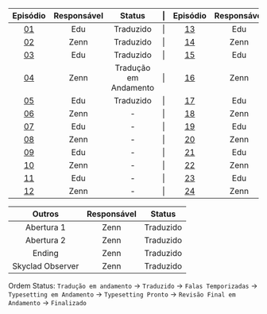 
| Episódio | Responsável | Status                                                        |\|                                                                  | Episódio | Responsável | Status |
|:---:|:---:|:---:                                                                     |:---:|                                                                                 :---:|:---:|:---:|
|[01](https://github.com/Eduvski/sgfansub/blob/main/eps/01/E1)|Edu|Traduzido             |\|                    |[13](https://github.com/Eduvski/sgfansub/blob/main/eps/13/E13)|Edu|-           |
|[02](https://github.com/Eduvski/sgfansub/blob/main/eps/02/E2)|Zenn|Traduzido            |\|                    |[14](https://github.com/Eduvski/sgfansub/blob/main/eps/14/E14)|Zenn|-          |
|[03](https://github.com/Eduvski/sgfansub/blob/main/eps/03/E3)|Edu|Traduzido             |\|                    |[15](https://github.com/Eduvski/sgfansub/blob/main/eps/15/E15)|Edu|-           |
|[04](https://github.com/Eduvski/sgfansub/blob/main/eps/04/E4)|Zenn|Tradução em Andamento|\|                    |[16](https://github.com/Eduvski/sgfansub/blob/main/eps/16/E16)|Zenn|-          |
|[05](https://github.com/Eduvski/sgfansub/blob/main/eps/05/E5)|Edu|Traduzido             |\|                    |[17](https://github.com/Eduvski/sgfansub/blob/main/eps/17/E17)|Edu|-           |
|[06](https://github.com/Eduvski/sgfansub/blob/main/eps/06/E6)|Zenn|-                    |\|                    |[18](https://github.com/Eduvski/sgfansub/blob/main/eps/18/E18)|Zenn|-          |
|[07](https://github.com/Eduvski/sgfansub/blob/main/eps/07/E7)|Edu|-                     |\|                    |[19](https://github.com/Eduvski/sgfansub/blob/main/eps/19/E19)|Edu|-           |
|[08](https://github.com/Eduvski/sgfansub/blob/main/eps/08/E8)|Zenn|-                    |\|                    |[20](https://github.com/Eduvski/sgfansub/blob/main/eps/20/E20)|Zenn|-          |
|[09](https://github.com/Eduvski/sgfansub/blob/main/eps/09/E9)|Edu|-                     |\|                    |[21](https://github.com/Eduvski/sgfansub/blob/main/eps/21/E21)|Edu|-           |
|[10](https://github.com/Eduvski/sgfansub/blob/main/eps/10/E10)|Zenn|-                   |\|                    |[22](https://github.com/Eduvski/sgfansub/blob/main/eps/22/E22)|Zenn|-          |
|[11](https://github.com/Eduvski/sgfansub/blob/main/eps/11/E11)|Edu|-                    |\|                    |[23](https://github.com/Eduvski/sgfansub/blob/main/eps/23/E23)|Edu|-           |
|[12](https://github.com/Eduvski/sgfansub/blob/main/eps/12/E12)|Zenn|-                   |\|                    |[24](https://github.com/Eduvski/sgfansub/blob/main/eps/24/E24)|Zenn|-          |

|Outros|Responsável|Status|
|:---:|:---:|:---:
|Abertura 1|Zenn|Traduzido|
|Abertura 2|Zenn|Traduzido|
|Ending|Zenn|Traduzido|
|Skyclad Observer|Zenn|Traduzido|

Ordem Status: ```Tradução em andamento``` → ```Traduzido``` → ```Falas Temporizadas``` → ```Typesetting em Andamento``` → ```Typesetting Pronto``` → ```Revisão Final em Andamento``` → ```Finalizado```
